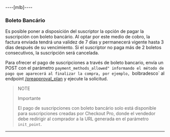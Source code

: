 ----[mlb]----
### Boleto Bancário

Es posible poner a disposición del suscriptor la opción de pagar la suscripción con boleto bancário. Al optar por este medio de cobro, la factura enviada tendrá una validez de 7 días y permanecerá vigente hasta 3 días después de su vencimiento. Si el suscriptor no paga más de 2 boletos consecutivos, la suscripción será cancelada.

Para ofrecer el pago de suscripciones a través de boleto bancario, envía un POST con el parámetro `payment_methods_allowed" informando el método de pago que aparecerá al finalizar la compra, por ejemplo, `bolbradesco` al endpoint [/preapproval_plan](https://www.mercadopago[FAKER][URL][DOMAIN]/developers/es/reference/subscriptions/_preapproval_plan/post) y ejecute la solicitud. 


> NOTE
>
> Importante
>
> El pago de suscripciones con boleto bancário solo está disponible para suscripciones creadas por Checkout Pro, donde el vendedor debe redirigir al comprador a la URL generada en el parámetro `init_point`. 

------------
